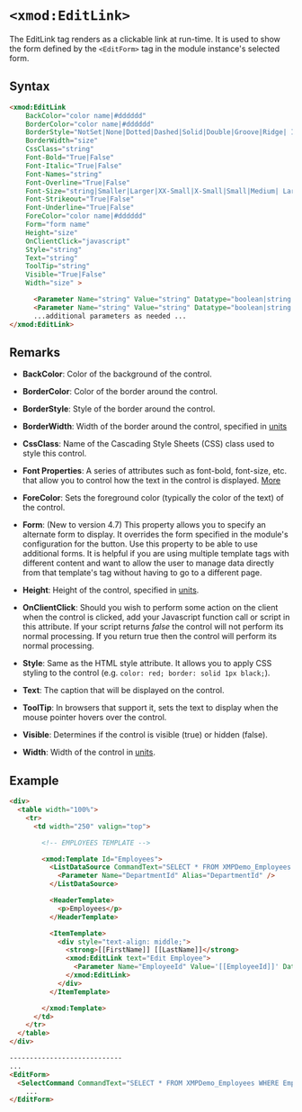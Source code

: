 # `<xmod:EditLink>`

The EditLink tag renders as a clickable link at run-time. It is used to show the form defined by the `<EditForm>` tag in the module instance's selected form.

## Syntax
```html
<xmod:EditLink
    BackColor="color name|#dddddd"
    BorderColor="color name|#dddddd"
    BorderStyle="NotSet|None|Dotted|Dashed|Solid|Double|Groove|Ridge| Inset|Outset"
    BorderWidth="size"
    CssClass="string"
    Font-Bold="True|False"
    Font-Italic="True|False"
    Font-Names="string"
    Font-Overline="True|False"
    Font-Size="string|Smaller|Larger|XX-Small|X-Small|Small|Medium| Large|X-Large|XX-Large"
    Font-Strikeout="True|False"
    Font-Underline="True|False"
    ForeColor="color name|#dddddd"
    Form="form name"
    Height="size"
    OnClientClick="javascript"
    Style="string"
    Text="string"
    ToolTip="string"
    Visible="True|False"
    Width="size" >

      <Parameter Name="string" Value="string" Datatype="boolean|string|int32" />
      <Parameter Name="string" Value="string" Datatype="boolean|string|int32" />
      ...additional parameters as needed ...
</xmod:EditLink>  
```

## Remarks

*   **BackColor**: Color of the background of the control.  

*   **BorderColor**: Color of the border around the control.  

*   **BorderStyle**: Style of the border around the control.  

*   **BorderWidth**: Width of the border around the control, specified in [units](../unit-types.md)

*   **CssClass**: Name of the Cascading Style Sheets (CSS) class used to style this control.  

*   **Font Properties**: A series of attributes such as font-bold, font-size, etc. that allow you to control how the text in the control is displayed. [More](../font-properties.md)

*   **ForeColor**: Sets the foreground color (typically the color of the text) of the control.  

*   **Form**: (New to version 4.7) This property allows you to specify an alternate form to display. It overrides the form specified in the module's configuration for the button. Use this property to be able to use additional forms. It is helpful if you are using multiple template tags with different content and want to allow the user to manage data directly from that template's tag without having to go to a different page.  

*   **Height**: Height of the control, specified in [units](../unit-types.md).  

*   **OnClientClick**: Should you wish to perform some action on the client when the control is clicked, add your Javascript function call or script in this attribute. If your script returns _false_ the control will not perform its normal processing. If you return true then the control will perform its normal processing.  

*   **Style**: Same as the HTML style attribute. It allows you to apply CSS styling to the control (e.g. `color: red; border: solid 1px black;`).  

*   **Text**: The caption that will be displayed on the control.  

*   **ToolTip**: In browsers that support it, sets the text to display when the mouse pointer hovers over the control.  

*   **Visible**: Determines if the control is visible (true) or hidden (false).  

*   **Width**: Width of the control in [units](../unit-types.md).  

## Example
```html {20-22,35}
<div>
  <table width="100%">
    <tr>
      <td width="250" valign="top">

        <!-- EMPLOYEES TEMPLATE -->

        <xmod:Template Id="Employees">
          <ListDataSource CommandText="SELECT * FROM XMPDemo_Employees WHERE DepartmentId = @DepartmentId"> 
            <Parameter Name="DepartmentId" Alias="DepartmentId" />
          </ListDataSource>

          <HeaderTemplate>
            <p>Employees</p>
          </HeaderTemplate>

          <ItemTemplate>
            <div style="text-align: middle;">
              <strong>[[FirstName]] [[LastName]]</strong>
              <xmod:EditLink text="Edit Employee">
                <Parameter Name="EmployeeId" Value='[[EmployeeId]]' Datatype="int32" />
              </xmod:EditLink>
            </div>
          </ItemTemplate>

        </xmod:Template>
      </td>
    </tr>
  </table>
</div>  

----------------------------
...
<EditForm>
  <SelectCommand CommandText="SELECT * FROM XMPDemo_Employees WHERE EmployeeId=@EmployeeId" />
    ...
</EditForm> 
```